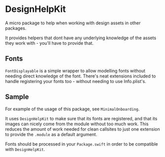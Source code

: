 # DesignHelpKit

A micro package to help when working with design assets in other packages.

It provides helpers that dont have any underlying knowledge of the assets they work with - you'll have to provide that.

## Fonts

`FontDisplayable` is a simple wrapper to allow modelling fonts without needing direct knowledge of the font. 
There's neat extensions included to handle registering your fonts too - without needing to use Info.plist's.

## Sample

For example of the usage of this package, see `MinimalOnboarding`.

It uses `DesignHelpKit` to make sure that its fonts are registered, and that its images can nicely come from the module without too much work.
This reduces the amount of work needed for clean callsites to just one extension to provide the `.module` as a default argument.

Fonts should be processed in your `Package.swift` in order to be compatible with `DesignHelpKit`.
